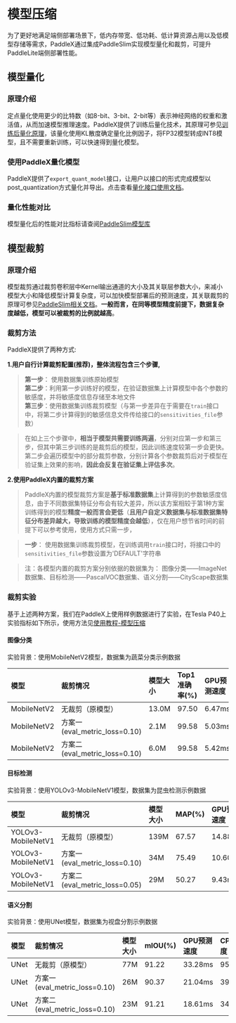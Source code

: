 # 模型压缩
为了更好地满足端侧部署场景下，低内存带宽、低功耗、低计算资源占用以及低模型存储等需求，PaddleX通过集成PaddleSlim实现模型量化和裁剪，可提升PaddleLite端侧部署性能。

## 模型量化

### 原理介绍
定点量化使用更少的比特数（如8-bit、3-bit、2-bit等）表示神经网络的权重和激活值，从而加速模型推理速度。PaddleX提供了训练后量化技术，其原理可参见[训练后量化原理](https://paddlepaddle.github.io/PaddleSlim/algo/algo.html#id14)，该量化使用KL散度确定量化比例因子，将FP32模型转成INT8模型，且不需要重新训练，可以快速得到量化模型。

### 使用PaddleX量化模型
PaddleX提供了`export_quant_model`接口，让用户以接口的形式完成模型以post_quantization方式量化并导出。点击查看[量化接口使用文档](../../apis/slim.html)。

### 量化性能对比
模型量化后的性能对比指标请查阅[PaddleSlim模型库](https://paddlepaddle.github.io/PaddleSlim/model_zoo.html)

## 模型裁剪
### 原理介绍

模型裁剪通过裁剪卷积层中Kernel输出通道的大小及其关联层参数大小，来减小模型大小和降低模型计算复杂度，可以加快模型部署后的预测速度，其关联裁剪的原理可参见[PaddleSlim相关文档](https://paddlepaddle.github.io/PaddleSlim/algo/algo.html#id16)。**一般而言，在同等模型精度前提下，数据复杂度越低，模型可以被裁剪的比例就越高**。

### 裁剪方法
PaddleX提供了两种方式:

**1.用户自行计算裁剪配置(推荐)，整体流程包含三个步骤,**  
> **第一步**： 使用数据集训练原始模型  
> **第二步**：利用第一步训练好的模型，在验证数据集上计算模型中各个参数的敏感度，并将敏感度信息存储至本地文件  
> **第三步**：使用数据集训练裁剪模型（与第一步差异在于需要在`train`接口中，将第二步计算得到的敏感信息文件传给接口的`sensitivities_file`参数）  

> 在如上三个步骤中，**相当于模型共需要训练两遍**，分别对应第一步和第三步，但其中第三步训练的是裁剪后的模型，因此训练速度较第一步会更快。  
> 第二步会遍历模型中的部分裁剪参数，分别计算各个参数裁剪后对于模型在验证集上效果的影响，**因此会反复在验证集上评估多次**。  

**2.使用PaddleX内置的裁剪方案**  
> PaddleX内置的模型裁剪方案是**基于标准数据集**上计算得到的参数敏感度信息，由于不同数据集特征分布会有较大差异，所以该方案相较于第1种方案训练得到的模型**精度一般而言会更低**（**且用户自定义数据集与标准数据集特征分布差异越大，导致训练的模型精度会越低**），仅在用户想节省时间的前提下可以参考使用，使用方式只需一步，  

> **一步**： 使用数据集训练裁剪模型，在训练调用`train`接口时，将接口中的`sensitivities_file`参数设置为'DEFAULT'字符串

> 注：各模型内置的裁剪方案分别依据的数据集为： 图像分类——ImageNet数据集、目标检测——PascalVOC数据集、语义分割——CityScape数据集

### 裁剪实验
基于上述两种方案，我们在PaddleX上使用样例数据进行了实验，在Tesla P40上实验指标如下所示，使用方法见[使用教程-模型压缩](../../../../tutorials/compress/README.html)

#### 图像分类
实验背景：使用MobileNetV2模型，数据集为蔬菜分类示例数据

| 模型 | 裁剪情况 | 模型大小 | Top1准确率(%) |GPU预测速度 | CPU预测速度 |
| :-----| :--------| :-------- | :---------- |:---------- |:----------|
|MobileNetV2 | 无裁剪（原模型）| 13.0M | 97.50|6.47ms |47.44ms |
|MobileNetV2 | 方案一(eval_metric_loss=0.10) | 2.1M | 99.58 |5.03ms |20.22ms |
|MobileNetV2 | 方案二(eval_metric_loss=0.10) | 6.0M | 99.58 |5.42ms |29.06ms |

#### 目标检测
实验背景：使用YOLOv3-MobileNetV1模型，数据集为昆虫检测示例数据

| 模型 | 裁剪情况 | 模型大小 | MAP(%) |GPU预测速度 | CPU预测速度 |
| :-----| :--------| :-------- | :---------- |:---------- | :---------|
|YOLOv3-MobileNetV1 | 无裁剪（原模型）| 139M | 67.57| 14.88ms |976.42ms |
|YOLOv3-MobileNetV1 | 方案一(eval_metric_loss=0.10) | 34M | 75.49 |10.60ms |558.49ms |
|YOLOv3-MobileNetV1 | 方案二(eval_metric_loss=0.05) | 29M | 50.27| 9.43ms |360.46ms |

#### 语义分割
实验背景：使用UNet模型，数据集为视盘分割示例数据

| 模型 | 裁剪情况 | 模型大小 | mIOU(%) |GPU预测速度 | CPU预测速度 |
| :-----| :--------| :-------- | :---------- |:---------- | :---------|
|UNet | 无裁剪（原模型）| 77M | 91.22 |33.28ms |9523.55ms |
|UNet | 方案一(eval_metric_loss=0.10) |26M | 90.37 |21.04ms |3936.20ms |
|UNet | 方案二(eval_metric_loss=0.10) |23M | 91.21 |18.61ms |3447.75ms |
